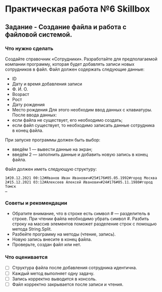 # Практическая работа №6 Skillbox
## Задание - Создание файла и работа с файловой системой.
### Что нужно сделать
Создайте справочник «Сотрудники».
Разработайте для предполагаемой компании программу, которая будет добавлять записи новых сотрудников в файл. Файл должен содержать следующие данные:
* ID
* Дату и время добавления записи
* Ф. И. О.
* Возраст
* Рост
* Дату рождения
* Место рождения
Для этого необходим ввод данных с клавиатуры. После ввода данных:
* если файла не существует, его необходимо создать; 
* если файл существует, то необходимо записать данные сотрудника в конец файла. 

При запуске программы должен быть выбор:

* введём 1 — вывести данные на экран;
* введём 2 — заполнить данные и добавить новую запись в конец файла.

Файл должен иметь следующую структуру:

```
1#20.12.2021 00:12#Иванов Иван Иванович#25#176#05.05.1992#город Москва
2#15.12.2021 03:12#Алексеев Алексей Иванович#24#176#05.11.1980#город Томск
…
```

### Советы и рекомендации
* Обратите внимание, что в строке есть символ # — разделитель в строке. При чтении файла необходимо убрать символ #. Разбить строку на массив элементов поможет разделение строк с помощью метода String.Split.
* Разбейте программу на методы (чтение, запись).
* Новую запись внесите в конец файла.
* Проверьте, создан файл или нет.


### Что оценивается
- [ ] Структура файла после добавления сотрудника идентична.
- [ ] Каждый метод выполняет одну задачу.
- [ ] Запись корректно выводится в консоль.
- [ ] Файл корректно закрывается после записи и чтения.
